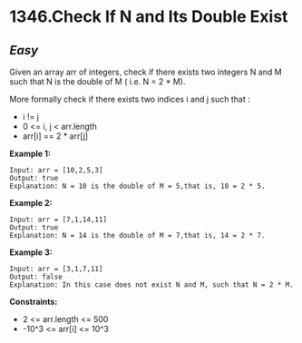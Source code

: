 1346.Check If N and Its Double Exist
==========

*Easy*
----------

Given an array arr of integers, check if there exists two integers N and M such that N is the double of M ( i.e. N = 2 * M).

More formally check if there exists two indices i and j such that :

* i != j
* 0 <= i, j < arr.length
* arr[i] == 2 * arr[j]

**Example 1:**

    Input: arr = [10,2,5,3]
    Output: true
    Explanation: N = 10 is the double of M = 5,that is, 10 = 2 * 5.

**Example 2:**

    Input: arr = [7,1,14,11]
    Output: true
    Explanation: N = 14 is the double of M = 7,that is, 14 = 2 * 7.

**Example 3:**

    Input: arr = [3,1,7,11]
    Output: false
    Explanation: In this case does not exist N and M, such that N = 2 * M.

**Constraints:**

* 2 <= arr.length <= 500
* -10^3 <= arr[i] <= 10^3
